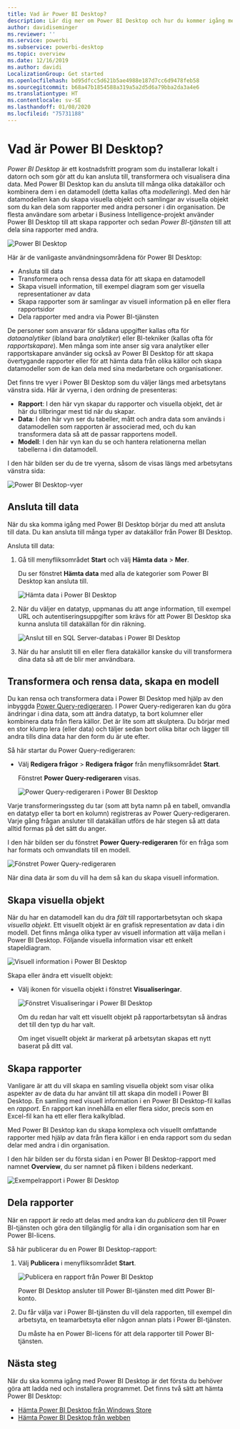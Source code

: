 ```yaml
---
title: Vad är Power BI Desktop?
description: Lär dig mer om Power BI Desktop och hur du kommer igång med att använda det.
author: davidiseminger
ms.reviewer: ''
ms.service: powerbi
ms.subservice: powerbi-desktop
ms.topic: overview
ms.date: 12/16/2019
ms.author: davidi
LocalizationGroup: Get started
ms.openlocfilehash: bd95dfcc5d621b5ae4988e187d7cc6d9478feb58
ms.sourcegitcommit: b68a47b1854588a319a5a2d5d6a79bba2da3a4e6
ms.translationtype: HT
ms.contentlocale: sv-SE
ms.lasthandoff: 01/08/2020
ms.locfileid: "75731188"
---
```

# <a name="what-is-power-bi-desktop"></a>Vad är Power BI Desktop?

*Power BI Desktop* är ett kostnadsfritt program som du installerar lokalt i datorn och som gör att du kan ansluta till, transformera och visualisera dina data. Med Power BI Desktop kan du ansluta till många olika datakällor och kombinera dem i en datamodell (detta kallas ofta *modellering*). Med den här datamodellen kan du skapa visuella objekt och samlingar av visuella objekt som du kan dela som rapporter med andra personer i din organisation. De flesta användare som arbetar i Business Intelligence-projekt använder Power BI Desktop till att skapa rapporter och sedan *Power BI-tjänsten* till att dela sina rapporter med andra.

![Power BI Desktop](media/desktop-what-is-desktop/what-is-desktop_01.png)

Här är de vanligaste användningsområdena för Power BI Desktop:

* Ansluta till data
* Transformera och rensa dessa data för att skapa en datamodell
* Skapa visuell information, till exempel diagram som ger visuella representationer av data
* Skapa rapporter som är samlingar av visuell information på en eller flera rapportsidor
* Dela rapporter med andra via Power BI-tjänsten

De personer som ansvarar för sådana uppgifter kallas ofta för *dataanalytiker* (ibland bara *analytiker*) eller BI-tekniker (kallas ofta för *rapportskapare*). Men många som inte anser sig vara analytiker eller rapportskapare använder sig också av Power BI Desktop för att skapa övertygande rapporter eller för att hämta data från olika källor och skapa datamodeller som de kan dela med sina medarbetare och organisationer.

Det finns tre vyer i Power BI Desktop som du väljer längs med arbetsytans vänstra sida. Här är vyerna, i den ordning de presenteras:
* **Rapport**: I den här vyn skapar du rapporter och visuella objekt, det är här du tillbringar mest tid när du skapar.
* **Data**: I den här vyn ser du tabeller, mått och andra data som används i datamodellen som rapporten är associerad med, och du kan transformera data så att de passar rapportens modell.
* **Modell**: I den här vyn kan du se och hantera relationerna mellan tabellerna i din datamodell.

I den här bilden ser du de tre vyerna, såsom de visas längs med arbetsytans vänstra sida:

![Power BI Desktop-vyer](media/desktop-what-is-desktop/what-is-desktop-07.png)
 

## <a name="connect-to-data"></a>Ansluta till data
När du ska komma igång med Power BI Desktop börjar du med att ansluta till data. Du kan ansluta till många typer av datakällor från Power BI Desktop. 

Ansluta till data:

1. Gå till menyfliksområdet **Start** och välj **Hämta data** > **Mer**. 

   Du ser fönstret **Hämta data** med alla de kategorier som Power BI Desktop kan ansluta till.

   ![Hämta data i Power BI Desktop](media/desktop-what-is-desktop/what-is-desktop_02.png)

2. När du väljer en datatyp, uppmanas du att ange information, till exempel URL och autentiseringsuppgifter som krävs för att Power BI Desktop ska kunna ansluta till datakällan för din räkning.

   ![Anslut till en SQL Server-databas i Power BI Desktop](media/desktop-what-is-desktop/what-is-desktop_03.png)

3. När du har anslutit till en eller flera datakällor kanske du vill transformera dina data så att de blir mer användbara.

## <a name="transform-and-clean-data-create-a-model"></a>Transformera och rensa data, skapa en modell

Du kan rensa och transformera data i Power BI Desktop med hjälp av den inbyggda [Power Query-redigeraren](https://docs.microsoft.com/power-bi/desktop-query-overview). I Power Query-redigeraren kan du göra ändringar i dina data, som att ändra datatyp, ta bort kolumner eller kombinera data från flera källor. Det är lite som att skulptera. Du börjar med en stor klump lera (eller data) och täljer sedan bort olika bitar och lägger till andra tills dina data har den form du är ute efter. 

Så här startar du Power Query-redigeraren:

- Välj **Redigera frågor** > **Redigera frågor** från menyfliksområdet **Start**.

   Fönstret **Power Query-redigeraren** visas.

   ![Power Query-redigeraren i Power BI Desktop](media/desktop-getting-started/designer_gsg_editquery.png)

Varje transformeringssteg du tar (som att byta namn på en tabell, omvandla en datatyp eller ta bort en kolumn) registreras av Power Query-redigeraren. Varje gång frågan ansluter till datakällan utförs de här stegen så att data alltid formas på det sätt du anger.

I den här bilden ser du fönstret **Power Query-redigeraren** för en fråga som har formats och omvandlats till en modell.

 ![Fönstret Power Query-redigeraren](media/desktop-getting-started/shapecombine_querysettingsfinished.png)

När dina data är som du vill ha dem så kan du skapa visuell information. 

## <a name="create-visuals"></a>Skapa visuella objekt 

När du har en datamodell kan du dra *fält* till rapportarbetsytan och skapa *visuella objekt*. Ett visuellt objekt är en grafisk representation av data i din modell. Det finns många olika typer av visuell information att välja mellan i Power BI Desktop. Följande visuella information visar ett enkelt stapeldiagram. 

![Visuell information i Power BI Desktop](media/desktop-what-is-desktop/what-is-desktop_04.png)

Skapa eller ändra ett visuellt objekt: 

- Välj ikonen för visuella objekt i fönstret **Visualiseringar**. 

   ![Fönstret Visualiseringar i Power BI Desktop](media/desktop-what-is-desktop/what-is-desktop_05.png)

   Om du redan har valt ett visuellt objekt på rapportarbetsytan så ändras det till den typ du har valt. 

   Om inget visuellt objekt är markerat på arbetsytan skapas ett nytt baserat på ditt val.


## <a name="create-reports"></a>Skapa rapporter

Vanligare är att du vill skapa en samling visuella objekt som visar olika aspekter av de data du har använt till att skapa din modell i Power BI Desktop. En samling med visuell information i en Power BI Desktop-fil kallas en *rapport*. En rapport kan innehålla en eller flera sidor, precis som en Excel-fil kan ha ett eller flera kalkylblad. 

Med Power BI Desktop kan du skapa komplexa och visuellt omfattande rapporter med hjälp av data från flera källor i en enda rapport som du sedan delar med andra i din organisation.

I den här bilden ser du första sidan i en Power BI Desktop-rapport med namnet **Overview**, du ser namnet på fliken i bildens nederkant. 

![Exempelrapport i Power BI Desktop](media/desktop-what-is-desktop/what-is-desktop_01.png)

## <a name="share-reports"></a>Dela rapporter

När en rapport är redo att delas med andra kan du *publicera* den till Power BI-tjänsten och göra den tillgänglig för alla i din organisation som har en Power BI-licens. 

Så här publicerar du en Power BI Desktop-rapport: 

1. Välj **Publicera** i menyfliksområdet **Start**.

   ![Publicera en rapport från Power BI Desktop](media/desktop-what-is-desktop/what-is-desktop_06.png)

   Power BI Desktop ansluter till Power BI-tjänsten med ditt Power BI-konto. 

2. Du får välja var i Power BI-tjänsten du vill dela rapporten, till exempel din arbetsyta, en teamarbetsyta eller någon annan plats i Power BI-tjänsten. 

   Du måste ha en Power BI-licens för att dela rapporter till Power BI-tjänsten.


## <a name="next-steps"></a>Nästa steg

När du ska komma igång med Power BI Desktop är det första du behöver göra att ladda ned och installera programmet. Det finns två sätt att hämta Power BI Desktop:

* [Hämta Power BI Desktop från Windows Store](https://aka.ms/pbidesktopstore)
* [Hämta Power BI Desktop från webben](https://docs.microsoft.com/power-bi/desktop-get-the-desktop#download-power-bi-desktop-directly)

